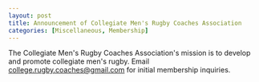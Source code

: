 ```yaml
---
layout: post
title: Announcement of Collegiate Men's Rugby Coaches Association
categories: [Miscellaneous, Membership]
---
```


The Collegiate Men's Rugby Coaches Association's mission is to develop and promote collegiate men's rugby. Email college.rugby.coaches@gmail.com for initial membership inquiries.
